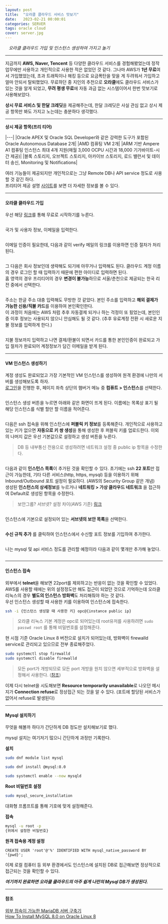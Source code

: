 ```yaml
---
layout: post
title:  "오라클 클라우드 서비스 맛보기"
date:   2023-02-21 00:00:01
categories: SERVER
tags: oracle cloud
cover: server.jpg
---
```


<i class="fa-regular fa-circle-check" style="margin-right:0.7rem"></i>*오라클 클라우드 가입 및 인스턴스 생성하여 가지고 놀기*

---

지금까지 **AWS, Naver, Tencent** 등 다양한 클라우드 서비스를 경험해봤었는데 정작 업무에만 사용하고 개인적으로 사용한 적은 없었던 것 같다. 
그나마 AWS가 **1년 무료**여서 가입했었는데, 초과 트래픽이나 해킹 등으로 요금폭탄을 맞을 게 두려워서 가입하고 얼마 안되서 탈퇴했었다. 무료하던 중 지인의 추천으로
<span class="text-warning">**오라클**</span>에도 클라우드 서비스가 있는 것을 알게 되었고, **무려 평생 무료**에 자동 과금 없는 시스템이어서 한번 맛보기로 사용해보았다.   

**상시 무료 서비스 및 한달 크레딧**을 제공해주는데, 한달 크레딧은 사실 관심 없고 상시 제공 항목만 봐도 가지고 노는데는 충분하다 생각했다.

---

**상시 제공 항목(프리 티어)**

|---|
|Oracle APEX 및 Oracle SQL Developer와 같은 강력한 도구가 포함된 Oracle Autonomous Database 2개|
|AMD 컴퓨팅 VM 2개|
|ARM 기반 Ampere A1 컴퓨팅 인스턴스 최대 4개 지원(매월 3,000 OCPU 시간과 18,000 기가바이트-시간 제공)|
|블록 스토리지, 오브젝트 스토리지, 아카이브 스토리지, 로드 밸런서 및 데이터 송신, Monitoring 및 Notifications|

여러 기능들이 제공되지만 개인적으로는 그냥 Remote DB나 API service 정도로 사용할 것 같긴 하다.   
프리티어 제공 설명 [사이트][free]를 보면 더 자세한 정보를 볼 수 있다.

---

#### 오라클 클라우드 가입

우선 해당 [링크][free]를 통해 무료로 시작하기를 누른다.

<a href="/assets/images/29_0.png" data-lightbox="falcon9-large" data-title="">
  <img src="/assets/images/29_0.png" style="" title="">
</a>

국가 및 사용자 정보, 이메일을 입력한다.

<a href="/assets/images/29_7.png" data-lightbox="falcon9-large" data-title="">
  <img src="/assets/images/29_7.png" style="" title="">
</a>

이메일 인증이 필요한데, 다음과 같이 verify 메일의 링크를 이용하면 인증 절차가 처리된다.

<a href="/assets/images/29_01.png" data-lightbox="falcon9-large" data-title="">
  <img src="/assets/images/29_01.png" style="" title="">
</a>

그 다음은 회사 정보인데 생략해도 되기에 아무거나 입력해도 된다. 클라우드 계정 이름의 경우 로그인 할 때 입력하기 때문에 편한 아이디로 입력하면 된다.   
홈 영역의 경우 프리티어의 경우 <span class="text-danger">**변경이 불가능**</span>하므로 서울/춘천으로 제공되는 한국 리전 중에서 선택한다.

<a href="/assets/images/29_8.png" data-lightbox="falcon9-large" data-title="">
  <img src="/assets/images/29_8.png" style="" title="">
</a>

주소는 한글 주소 대충 입력해도 무방한 것 같았다. 본인 주소를 입력하고 **해외 결제가 가능한 신용/직불 카드**를 이용하여 본인확인한다.   
이 과정이 처음에는 AWS 처럼 추후 자동결제 되거나 하는 걱정이 또 됬었는데, 본인인증 이후 정보는 사용되지 않으니 안심해도 될 것 같다. (추후 유료계정 전환 시 새로운 지불 정보를 입력하게 한다.)

<a href="/assets/images/29_9.png" data-lightbox="falcon9-large" data-title="">
  <img src="/assets/images/29_9.png" style="" title="">
</a>

지불 정보까지 입력하고 나면 결제/환불이 되면서 카드를 통한 본인인증이 완료되고 가입 절차가 완료되어 계정정보가 담긴 이메일을 받게 된다.

---

#### VM 인스턴스 생성하기

계정 생성도 완료되었고 가장 기본적인 VM 인스턴스를 생성하여 원격 환경에 나만의 서버를 생성해보도록 하자.    
[로그인][login]을 진행한 후, 페이지 좌측 상단의 햄버거 메뉴 중 **컴퓨트 > 인스턴스**를 선택한다.

<a href="/assets/images/30_1.png" data-lightbox="falcon9-large" data-title="">
  <img src="/assets/images/30_1.png" style="" title="">
</a>

인스턴스 생성 버튼을 누르면 아래와 같은 화면이 뜨게 된다. 이름에는 목록상 표기 될 해당 인스턴스를 식별 할만 할 이름을 적어준다.

<a href="/assets/images/29_2.png" data-lightbox="falcon9-large" data-title="">
  <img src="/assets/images/29_2.png" style="" title="">
</a>

다음은 ssh 접속을 위해 인스턴스에 **퍼블릭 키 정보**를 등록해준다. 개인적으로 사용하고 있는 키가 없으면 **자동으로 키 쌍 생성**을 통해 생성한 후 퍼블릭 키를 업로드한다.
이외의 나머지 값은 우선 기본값으로 설정하고 생성 버튼을 누른다. 
> DB 등 내부통신 전용으로 생성하려면 네트워크 설정 중 public ip 항목을 수정한다.

<a href="/assets/images/29_3.png" data-lightbox="falcon9-large" data-title="">
  <img src="/assets/images/29_3.png" style="" title="">
</a>

다음과 같이 **인스턴스 목록**이 추가된 것을 확인할 수 있다. 초기에는 ssh **22 포트**만 접근이 가능한데, 기타 다른 서비스(http,  https, mysql) 등을 이용하기 위해 Inbound/Outbound 포트 설정이 필요하다. (AWS의 Security Group 같은 개념)   
생성된 **인스턴스의 상세정보**를 누르거나 **네트워킹 > 가상 클라우드 네트워크** 을 접근하여 Default로 생성된 항목을 수정한다.

> 보안그룹? 서브넷? 설정 차이(AWS 기준) [링크][link]


<a href="/assets/images/29_4.png" data-lightbox="falcon9-large" data-title="">
  <img src="/assets/images/29_4.png" style="" title="">
</a>

인스턴스에 기본으로 설정되어 있는 **서브넷의 보안 목록**을 선택한다.

<a href="/assets/images/29_5.png" data-lightbox="falcon9-large" data-title="">
  <img src="/assets/images/29_5.png" style="" title="">
</a>

**수신 규칙 추가** 를 클릭하여 인스턴스에서 수신할 포트 정보를 기입하여 추가한다.

<a href="/assets/images/29_6.png" data-lightbox="falcon9-large" data-title="">
  <img src="/assets/images/29_6.png" style="" title="">
</a>

나는 mysql 및 api 서비스 정도를 관리할 예정이라 다음과 같이 몇개만 추가해 놓았다.

<a href="/assets/images/29_10.png" data-lightbox="falcon9-large" data-title="">
  <img src="/assets/images/29_10.png" style="" title="">
</a>

---

#### 인스턴스 접속

외부에서 **telnet**을 해보면 22port를 제외하고는 반응이 없는 것을 확인할 수 있었다. AWS를 사용할 때에는 위의 설정정도만 해도 접근이 되었던 것으로 기억하는데 오라클 리눅스의 경우 **별도의 인스턴스 방화벽**도 처리해줘야 하는 것 같다.   
우선 인스턴스 생성할 때 사용한 키를 이용하여 인스턴스에 접속한다.

```bash
ssh -i {인스턴스 생성할 때 사용한 키} opc@{instance public ip}
```
> 오라클 리눅스 기본 계정은 opc로 되어있는데 root유저를 사용하려면 `sudo passwd root` 를 통해 비밀번호를 설정해준다.

현 시점 기준 Oracle Linux 8 버전으로 설치가 되어있는데, 방화벽이 firewalld service로 관리되고 있으므로 전부 종료해주었다.

```bash
sudo systemctl stop firewalld
sudo systemctl disable firewalld
```
> 모든 port가 개방되므로 모든 port 개방을 원치 않으면 세부적으로 방화벽을 설정해서 사용한다. ([참조][firewalld])

이제 다시 telnet을 시도해보면 **Resource temporarily unavailable**로 나오던 메시지가 **Connection refuse**로 정상접근 되는 것을 알 수 있다. (포트에 할당된 서비스가 없어서 refuse로 발생된다)

---

#### Mysql 설치하기

무엇을 해볼까 하다가 간단하게 DB 정도만 설치해보기로 했다.

mysql 설치는 여기저기 많으니 간단하게 과정만 기록한다.

**설치**

```bash
sudo dnf module list mysql

sudo dnf install @mysql:8.0

sudo systemctl enable --now mysqld
```

**Root 비밀번호 설정**

```bash
sudo mysql_secure_installation
```
대화형 프롬프트를 통해 기호에 맞게 설정해준다.

**접속**
```bash
mysql -u root -p
{위에서 설정한 비밀번호}
```

**원격 접속용 계정 설정**
```
CREATE USER 'root'@'%' IDENTIFIED WITH mysql_native_password BY '{pwd}';
```

이제 로컬 컴퓨터 등 외부 환경에서도 인스턴스에 설치된 DB로 접근해보면 정상적으로 접근되는 것을 확인할 수 있다.

***여기까지 완료하면 오라클 클라우드의 아주 쉽게 나만의 Mysql DB가 생성된다.***

---

#### 참조

[외부 접속이 가능한 MariaDB 서버 구축기][ref1]   
[How To Install MySQL 8.0 on Oracle Linux 8][ref2]   

[free]: https://www.oracle.com/kr/cloud/free/
[login]: https://www.oracle.com/kr/cloud/sign-in.html
[firewalld]: https://team-okitoki.github.io/getting-started/compute-firewall/
[ref1]: https://devwithpug.github.io/database/oci-mariadb/
[ref2]: https://techviewleo.com/how-to-install-mysql-on-oracle-linux-server/
[link]: https://medium.com/awesome-cloud/aws-difference-between-security-groups-and-network-acls-adc632ea29ae

